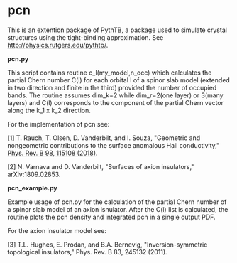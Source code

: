# pcn
This is an extention package of PythTB, a package used to simulate crystal structures using the tight-binding approximation.  See http://physics.rutgers.edu/pythtb/.

**pcn.py**

This script contains routine c_l(my_model,n_occ) which calculates the partial Chern number C(l) for each orbital l of a spinor slab model (extended in two direction and finite in the third) provided the number of occupied bands.
The routine assumes dim_k=2 while dim_r=2(one layer) or 3(many layers) and C(l) corresponds to the component of the 
partial Chern vector along the k_1 x k_2 direction.

For the implementation of pcn see:

[1] T. Rauch, T. Olsen, D. Vanderbilt, and I. Souza, "Geometric and nongeometric contributions to the surface anomalous Hall conductivity," [Phys. Rev. B 98, 115108 (2018)](https://journals.aps.org/prb/abstract/10.1103/PhysRevB.98.115108).

[2] N. Varnava and D. Vanderbilt, "Surfaces of axion insulators," arXiv:1809.02853.


**pcn_example.py**

Example usage of pcn.py for the calculation of the partial Chern number of a spinor slab model of an axion isnulator. After the C(l) list is calculated, the routine plots the pcn density and integrated pcn in a single output PDF.

For the axion insulator model see:

[3] T.L. Hughes, E. Prodan, and B.A. Bernevig, "Inversion-symmetric topological insulators," Phys. Rev. B 83, 245132 (2011).


